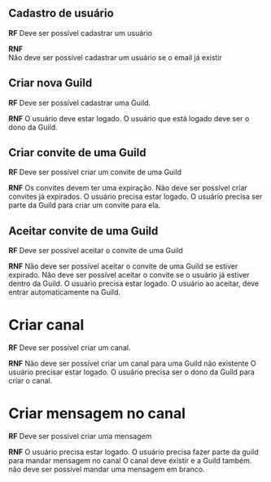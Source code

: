 ## Cadastro de usuário

**RF**
Deve ser possível cadastrar um usuário

**RNF**  
Não deve ser possível cadastrar um usuário se o email já existir

## Criar nova Guild

**RF**
Deve ser possível cadastrar uma Guild.

**RNF**
O usuário deve estar logado.
O usuário que está logado deve ser o dono da Guild.

## Criar convite de uma Guild

**RF**
Deve ser possível criar um convite de uma Guild

**RNF**
Os convites devem ter uma expiração.
Não deve ser possível criar convites já expirados.
O usuário precisa estar logado.
O usuário precisa ser parte da Guild para criar um convite para ela.

## Aceitar convite de uma Guild

**RF**
Deve ser possivel aceitar o convite de uma Guild

**RNF**
Não deve ser possível aceitar o convite de uma Guild se estiver expirado.
Não deve ser possível aceitar o convite se o usuário já estiver dentro da Guild.
O usuário precisa estar logado.
O usuário ao aceitar, deve entrar automaticamente na Guild.

# Criar canal

**RF**
Deve ser possível criar um canal.

**RNF**
Não deve ser possível criar um canal para uma Guild não existente
O usuário precisar estar logado.
O usuário precisa ser o dono da Guild para criar o canal.

# Criar mensagem no canal

**RF**
Deve ser possível criar uma mensagem

**RNF**
O usuário precisa estar logado.
O usuário precisa fazer parte da guild para mandar mensagem no canal
O canal deve existir e a Guild também.
não deve ser possível mandar uma mensagem em branco.